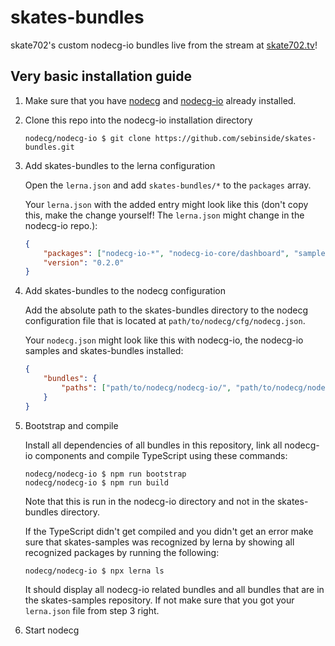 # skates-bundles

skate702's custom nodecg-io bundles live from the stream at [skate702.tv](https://skate702.tv)!

## Very basic installation guide

1. Make sure that you have [nodecg](https://nodecg.dev) and [nodecg-io](https://nodecg.io) already installed.

2. Clone this repo into the nodecg-io installation directory
    ```shell
    nodecg/nodecg-io $ git clone https://github.com/sebinside/skates-bundles.git
    ```

3. Add skates-bundles to the lerna configuration

    Open the `lerna.json` and add `skates-bundles/*` to the `packages` array.

    Your `lerna.json` with the added entry might look like this (don't copy this, make the change yourself! The `lerna.json` might change in the nodecg-io repo.):

    ```json
    {
        "packages": ["nodecg-io-*", "nodecg-io-core/dashboard", "samples/*", "utils/*", "skates-bundles/*"],
        "version": "0.2.0"
    }
    ```

4. Add skates-bundles to the nodecg configuration

    Add the absolute path to the skates-bundles directory to the nodecg configuration file that is located at `path/to/nodecg/cfg/nodecg.json`.

    Your `nodecg.json` might look like this with nodecg-io, the nodecg-io samples and skates-bundles installed:

    ```json
    {
        "bundles": {
            "paths": ["path/to/nodecg/nodecg-io/", "path/to/nodecg/nodecg-io/samples/", "path/to/nodecg/nodecg-io/skates-bundles/"]
        }
    }
    ```

5. Bootstrap and compile

    Install all dependencies of all bundles in this repository, link all nodecg-io components and compile TypeScript using these commands:

    ```shell
    nodecg/nodecg-io $ npm run bootstrap
    nodecg/nodecg-io $ npm run build
    ```

    Note that this is run in the nodecg-io directory and not in the skates-bundles directory.

    If the TypeScript didn't get compiled and you didn't get an error make sure that skates-samples was recognized by lerna by showing all recognized packages by running the following:

    ```shell
    nodecg/nodecg-io $ npx lerna ls
    ```

    It should display all nodecg-io related bundles and all bundles that are in the skates-samples repository. If not make sure that you got your `lerna.json` file from step 3 right.

6. Start nodecg
